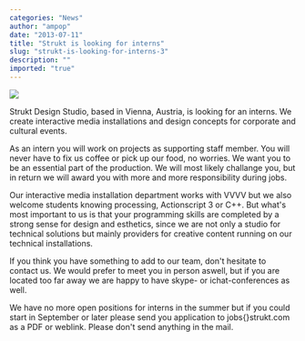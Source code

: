 ```yaml
---
categories: "News"
author: "ampop"
date: "2013-07-11"
title: "Strukt is looking for interns"
slug: "strukt-is-looking-for-interns-3"
description: ""
imported: "true"
---
```



![](Strukt_wird_4.jpg) 

Strukt Design Studio, based in Vienna, Austria, is looking for an interns. We create interactive media installations and design concepts for corporate and cultural events.

As an intern you will work on projects as supporting staff member. You will never have to fix us coffee or pick up our food, no worries. We want you to be an essential part of the production. We will most likely challange you, but in return we will award you with more and more responsibility during jobs.
<!--break-->
Our interactive media installation department works with VVVV but we also welcome students knowing processing, Actionscript 3 or C++. But what's most important to us is that your programming skills are completed by a strong sense for design and esthetics, since we are not only a studio for technical solutions but mainly providers for creative content running on our technical installations.

If you think you have something to add to our team, don't hesitate to contact us. We would prefer to meet you in person aswell, but if you are located too far away we are happy to have skype- or ichat-conferences as well.

We have no more open positions for interns in the summer but if you could start in September or later please send you application to jobs{}strukt.com as a PDF or weblink. Please don't send anything in the mail.